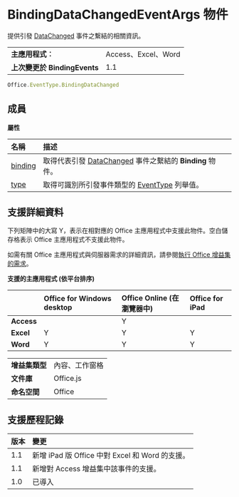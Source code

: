 
# <a name="bindingdatachangedeventargs-object"></a>BindingDataChangedEventArgs 物件
提供引發 [DataChanged](../../reference/shared/binding.bindingdatachangedevent.md) 事件之繫結的相關資訊。

|||
|:-----|:-----|
|**主應用程式︰**|Access、Excel、Word|
|**上次變更於 BindingEvents**|1.1|

```js
Office.EventType.BindingDataChanged
```


## <a name="members"></a>成員


**屬性**


|**名稱**|**描述**|
|:-----|:-----|
|[binding](../../reference/shared/binding.bindingdatachangedeventargs.binding.md)|取得代表引發 [DataChanged](../../reference/shared/binding.md) 事件之繫結的 **Binding** 物件。|
|[type](../../reference/shared/binding.bindingdatachangedeventargs.type.md)|取得可識別所引發事件類型的 [EventType](../../reference/shared/eventtype-enumeration.md) 列舉值。|

## <a name="support-details"></a>支援詳細資料


下列矩陣中的大寫 Y，表示在相對應的 Office 主應用程式中支援此物件。空白儲存格表示 Office 主應用程式不支援此物件。

如需有關 Office 主應用程式與伺服器需求的詳細資訊，請參閱[執行 Office 增益集的需求](../../docs/overview/requirements-for-running-office-add-ins.md)。


**支援的主應用程式 (依平台排序)**


||**Office for Windows desktop**|**Office Online (在瀏覽器中)**|**Office for iPad**|
|:-----|:-----|:-----|:-----|
|**Access**||Y||
|**Excel**|Y|Y|Y|
|**Word**|Y|Y|Y|

|||
|:-----|:-----|
|**增益集類型**|內容、工作窗格|
|**文件庫**|Office.js|
|**命名空間**|Office|

## <a name="support-history"></a>支援歷程記錄




|**版本**|**變更**|
|:-----|:-----|
|1.1|新增 iPad 版 Office 中對 Excel 和 Word 的支援。|
|1.1|新增對 Access 增益集中該事件的支援。|
|1.0|已導入|
